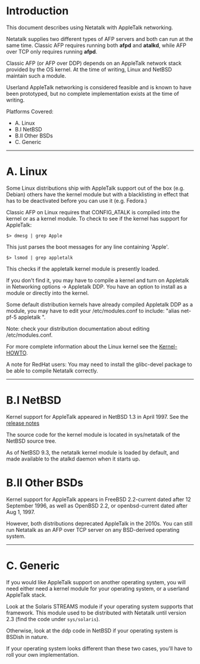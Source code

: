 # Introduction

This document describes using Netatalk with AppleTalk networking.

Netatalk supplies two different types of AFP servers and both
can run at the same time. Classic AFP requires running both **afpd** and
**atalkd**, while AFP over TCP only requires running **afpd**.

Classic AFP (or AFP over DDP) depends on an AppleTalk network stack
provided by the OS kernel. At the time of writing, Linux and NetBSD
maintain such a module.

Userland AppleTalk networking is considered feasible
and is known to have been prototyped,
but no complete implementation exists at the time of writing.

Platforms Covered:

- A.   Linux
- B.I  NetBSD
- B.II Other BSDs
- C.   Generic

----------------------------------------------------------------

# A. Linux

Some Linux distributions ship with AppleTalk support out of the box
(e.g. Debian) others have the kernel module but with a blacklisting
in effect that has to be deactivated before you can use it (e.g. Fedora.)

Classic AFP on Linux requires that CONFIG_ATALK is compiled
into the kernel or as a kernel module. To check to see if the kernel
has support for AppleTalk:

```
$> dmesg | grep Apple
```

This just parses the boot messages for any line containing
'Apple'.

```
$> lsmod | grep appletalk
```

This checks if the appletalk kernel module is presently loaded.

If you don't find it, you may have to compile a kernel and turn on
Appletalk in Networking options -> Appletalk DDP. You have an option
to install as a module or directly into the kernel.

Some default distribution kernels have already compiled Appletalk DDP
as a module, you may have to edit your /etc/modules.conf to include:
"alias net-pf-5 appletalk ".

Note: check your distribution documentation about editing
/etc/modules.conf.

For more complete information about the Linux kernel see the
[Kernel-HOWTO](http://www.linuxdoc.org/HOWTO/Kernel-HOWTO.html).

A note for RedHat users: You may need to install the glibc-devel
package to be able to compile Netatalk correctly.

----------------------------------------------------------------

# B.I NetBSD

Kernel support for AppleTalk appeared in NetBSD 1.3 in April 1997.
See the [release notes](http://www.netbsd.org/changes/changes-1.3.html)

The source code for the kernel module is located in
sys/netatalk of the NetBSD source tree.

As of NetBSD 9.3, the netatalk kernel module is loaded by default,
and made available to the atalkd daemon when it starts up.

# B.II Other BSDs

Kernel support for AppleTalk appears in FreeBSD 2.2-current
dated after 12 September 1996, as well as OpenBSD 2.2,
or openbsd-current dated after Aug 1, 1997.

However, both distributions deprecated AppleTalk in the 2010s.
You can still run Netatalk as an AFP over TCP server on any
BSD-derived operating system.

----------------------------------------------------------------

# C. Generic

If you would like AppleTalk support on another operating system,
you will need either need a kernel module for your operating system,
or a userland AppleTalk stack.

Look at the Solaris STREAMS module if your operating system supports
that framework. This module used to be distributed with Netatalk until
version 2.3 (find the code under `sys/solaris`).

Otherwise, look at the ddp code in NetBSD if your operating system
is BSDish in nature.

If your operating system looks different than these two cases,
you'll have to roll your own implementation.
